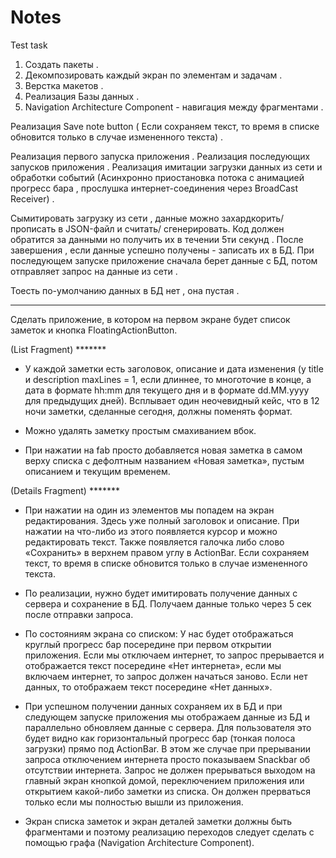 # Notes
Test task


1. Создать пакеты .
2. Декомпозировать каждый экран по элементам и задачам .
3. Верстка макетов .
4. Реализация Базы данных . 
5. Navigation Architecture Component - навигация между фрагментами .


Реализация Save note button ( Если сохраняем текст, то время в списке обновится только в случае измененного текста) .

 Реализация первого запуска приложения .
Реализация последующих запусков приложения .
Реализация имитации загрузки данных из сети и обработки событий (Асинхронно приостановка потока с анимацией прогресс бара , прослушка интернет-соединения через BroadCast Receiver) .

Сымитировать загрузку из сети , данные можно захардкорить/прописать в JSON-файл и считать/ сгенерировать.
Код должен обратится за данными но получить их в течении 5ти секунд . После завершения , если данные успешно получены - записать их в БД. При последующем запуске приложение сначала берет данные с БД, потом отправляет запрос на данные из сети .

Тоесть по-умолчанию данных в БД нет , она пустая .




 
**************************************************************************************************
Сделать приложение, в котором на первом экране будет список заметок и кнопка FloatingActionButton. 

(List Fragment) *******

- У каждой заметки есть заголовок, описание и дата изменения (у title и description maxLines = 1, если длиннее, то многоточие в конце, а дата в формате hh:mm для текущего дня и в формате dd.MM.yyyy для предыдущих дней). Всплывает один неочевидный кейс, что в 12 ночи заметки, сделанные сегодня, должны поменять формат.

- Можно удалять заметку простым смахиванием вбок.

- При нажатии на fab просто добавляется новая заметка в самом верху списка с дефолтным названием «Новая заметка», пустым описанием и текущим временем. 


(Details Fragment) *******

- При нажатии на один из элементов мы попадем на экран редактирования. Здесь уже полный заголовок и описание. При нажатии на что-либо из этого появляется курсор и можно редактировать текст. Также появляется галочка либо слово «Сохранить» в верхнем правом углу в ActionBar. Если сохраняем текст, то время в списке обновится только в случае измененного текста. 

- По реализации, нужно будет имитировать получение данных с сервера и сохранение в БД. Получаем данные только через 5 сек после отправки запроса.

- По состояниям экрана со списком:
У нас будет отображаться круглый прогресс бар посередине при первом открытии приложения. Если мы отключаем интернет, то запрос прерывается и отображается текст посередине «Нет интернета», если мы включаем интернет, то запрос должен начаться заново. Если нет данных, то отображаем текст посередине «Нет данных». 


- При успешном получении данных сохраняем их в БД и при следующем запуске приложения мы отображаем данные из БД и параллельно обновляем данные с сервера. Для пользователя это будет видно как горизонтальный прогресс бар (тонкая полоса загрузки) прямо под ActionBar. В этом же случае при прерывании запроса отключением интернета просто показываем Snackbar об отсутствии интернета. Запрос не должен прерываться выходом на главный экран кнопкой домой, переключением приложения или открытием какой-либо заметки из списка. Он должен прерваться только если мы полностью вышли из приложения.

- Экран списка заметок и экран деталей заметки должны быть фрагментами и поэтому реализацию переходов следует сделать с помощью графа (Navigation Architecture Component).


